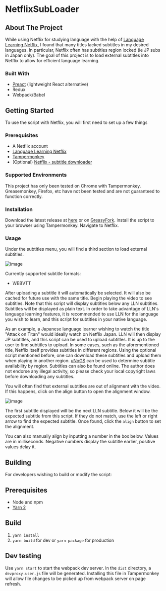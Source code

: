 # NetflixSubLoader

## About The Project

While using Netflix for studying language with the help of [Language Learning Netflix](https://languagelearningwithnetflix.com/), I found that many titles lacked subtitles in my desired languages. In particular, Netflix often has subtitles region locked (ie JP subs in Japan only). The goal of this project is to load external subtitles into Netflix to allow for efficient language learning.

### Built With

- [Preact](https://preactjs.com/) (lightweight React alternative)
- Redux
- Webpack/Babel

## Getting Started

To use the script with Netflix, you will first need to set up a few things

### Prerequisites

- A Netflix account
- [Language Learning Netflix](https://languagelearningwithnetflix.com/)
- [Tampermonkey](https://www.tampermonkey.net/)
- (Optional) [Netflix - subtitle downloader](https://greasyfork.org/en/scripts/26654-netflix-subtitle-downloader)

### Supported Environments

This project has only been tested on Chrome with Tampermonkey. Greasemonkey, Firefox, etc have not been tested and are not guaranteed to function correctly.

### Installation

Download the latest release at [here](https://github.com/AOEChamp/NetflixSubLoader/releases) or on [GreasyFork](https://greasyfork.org/en/scripts/422105-netflixsubloader).
Install the script to your browser using Tampermonkey. Navigate to Netflix.

### Usage

Under the subtitles menu, you will find a third section to load external subtitles.

![image](https://user-images.githubusercontent.com/5560163/108628037-e2472b80-749b-11eb-9150-60a591a0bc07.png)

Currently supported subtitle formats:

- WEBVTT

After uploading a subtitle it will automatically be selected. It will also be cached for future use with the same title. Begin playing the video to see subtitles. Note that this script will display subtitles below any LLN subtitles. Subtitles will be displayed as plain text. In order to take advantage of LLN's language learning features, it is recommended to use LLN for the language you wish to learn, and this script for subtitles in your native language.

As an example, a Japanese language learner wishing to watch the title "Attack on Titan" would ideally watch on Netflix Japan. LLN will then display JP subtitles, and this script can be used to upload subtitles. It is up to the user to find subtitles to upload. In some cases, such as the aforementioned title, Netflix itself provides subtitles in different regions. Using the optional script mentioned before, one can download these subtitles and upload them when playing in another region. [uNoGS](https://unogs.com/) can be used to determine subtitle availability by region. Subtitles can also be found online. The author does not endorse any illegal activity, so please check your local copyright laws before downloading any subtitles.

You will often find that external subtitles are out of alignment with the video. If this happens, click on the align button to open the alignment window.

![image](https://user-images.githubusercontent.com/5560163/108628521-cd1fcc00-749e-11eb-98ba-70e61bb18856.png)

The first subtitle displayed will be the next LLN subtitle. Below it will be the expected subtitle from this script. If they do not match, use the left or right arrow to find the expected subtitle. Once found, click the `align` button to set the alignment.

You can also manually align by inputting a number in the box below. Values are in milliseconds. Negative numbers display the subtitle earlier, positive values delay it.

## Building

For developers wishing to build or modify the script:

## Prerequisites

- Node and npm
- [Yarn 2](https://yarnpkg.com/getting-started/install)

## Build

1. `yarn install`
2. `yarn build` for dev or `yarn package` for production

## Dev testing

Use `yarn start` to start the webpack dev server. In the `dist` directory, a `devproxy.user.js` file will be generated. Installing this file in Tampermonkey will allow file changes to be picked up from webpack server on page refresh.
